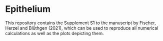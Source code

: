 # Epithelium

This repository contains the Supplement S1 to the manuscript by Fischer, Herzel and Blüthgen (2021), which can be used to reproduce all numerical calculations as well as the plots depicting them.

